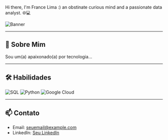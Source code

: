 Hi there, I'm France Lima :)
an obstinate curious mind and a passionate data analyst. 🌐💻

![Banner](https://static.vecteezy.com/system/resources/thumbnails/000/693/934/small/dark-blue-technology-and-high-tech-abstract-background.jpg)

---

## 🚀 Sobre Mim
Sou um(a) apaixonado(a) por tecnologia...

---

## 🛠️ Habilidades
![SQL](https://img.shields.io/badge/-SQL-000?&logo=MySQL) 
![Python](https://img.shields.io/badge/-Python-000?&logo=Python) 
![Google Cloud](https://img.shields.io/badge/-Google%20Cloud-000?&logo=Google-Cloud)

---

## 📫 Contato
- Email: seuemail@example.com
- LinkedIn: [Seu LinkedIn](url)

